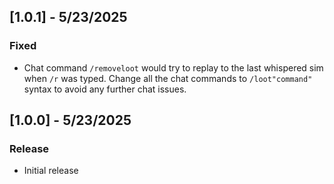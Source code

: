## [1.0.1] - 5/23/2025
### Fixed
- Chat command `/removeloot` would try to replay to the last whispered sim when `/r` was typed. Change all the chat commands to `/loot"command"` syntax to avoid any further chat issues.

## [1.0.0] - 5/23/2025
### Release
- Initial release